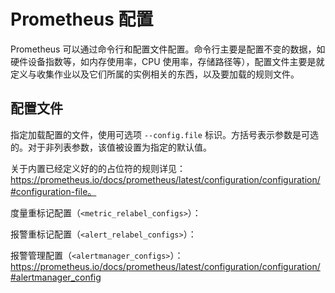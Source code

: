 # Prometheus 配置

Prometheus 可以通过命令行和配置文件配置。命令行主要是配置不变的数据，如硬件设备指数等，如内存使用率，CPU 使用率，存储路径等），配置文件主要是就定义与收集作业以及它们所属的实例相关的东西，以及要加载的规则文件。

## 配置文件

指定加载配置的文件，使用可选项 `--config.file` 标识。方括号表示参数是可选的。对于非列表参数，该值被设置为指定的默认值。

关于内置已经定义好的的占位符的规则详见：https://prometheus.io/docs/prometheus/latest/configuration/configuration/#configuration-file。

度量重标记配置（`<metric_relabel_configs>`）：

报警重标记配置（`<alert_relabel_configs>`）：

报警管理配置（`<alertmanager_configs>`）：https://prometheus.io/docs/prometheus/latest/configuration/configuration/#alertmanager_config